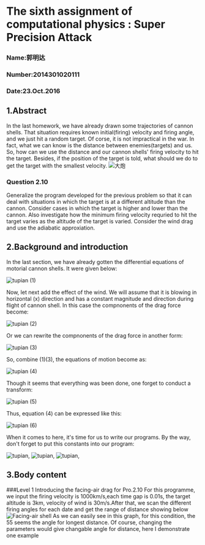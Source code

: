 
#  The sixth assignment of computational physics : Super Precision Attack
### Name:郭明达
### Number:2014301020111 
### Date:23.Oct.2016

## 1.Abstract
In the last homework, we have already drawn some trajectories of cannon shells. That situation requires known initial(firing) velocity and firing angle, and we just hit a random target. Of corse, it is not impractical in the war. In fact, what we can know is the distance between enemies(targets) and us. So, how can we use the distance and our cannon shells' firing velocity to hit the target. Besides, if the position of the target is told, what should we do to get the target with the smallest velocity. 
![大炮](https://github.com/gmd3250679/compuational_physics_N2014301020111/blob/master/Exercise-6/figure/U31P27T1D370853F3DT20060517093426.jpg)
### Question 2.10 
Generalize the program developed for the previous problem so that it can deal with situations in which the target is at a different altitude than the cannon. Consider cases in which the target is higher and lower than the cannon. Also investigate how the minimum firing velocity requried to hit the target varies as the altitude of the target is varied. Consider the wind drag and use the adiabatic approxiation.

## 2.Background and introduction
In the last section, we have already gotten the differential equations of motorial cannon shells. It were given below:

![tupian](https://github.com/gmd3250679/compuational_physics_N2014301020111/blob/master/Exercise-6/equation/equation_1.png) (1)

Now, let next add the effect of the wind. We will assume that it is blowing in horizontal (x) direction and has a constant magnitude and direction during flight of cannon shell. In this case the compnonents of the drag force become:

![tupian](https://github.com/gmd3250679/compuational_physics_N2014301020111/blob/master/Exercise-6/equation/equation_2.png) (2)

Or we can rewrite the compnonents of the drag force in another form:

![tupian](https://github.com/gmd3250679/compuational_physics_N2014301020111/blob/master/Exercise-6/equation/equation_3.png) (3)

So, combine (1)(3), the equations of motion become as:

![tupian](https://github.com/gmd3250679/compuational_physics_N2014301020111/blob/master/Exercise-6/equation/equation_4.png) (4)

Though it seems that everything was been done, one forget to conduct a transform:

![tupian](https://github.com/gmd3250679/compuational_physics_N2014301020111/blob/master/Exercise-6/equation/equation_5.png) (5)

Thus, equation (4) can be expressed like this:

![tupian](https://github.com/gmd3250679/compuational_physics_N2014301020111/blob/master/Exercise-6/equation/equation_6.png) (6)

When it comes to here, it's time for us to write our programs. By the way, don't forget to put this constants into our program:

![tupian](https://github.com/gmd3250679/compuational_physics_N2014301020111/blob/master/Exercise-6/equation/equation_7.png), 
![tupian](https://github.com/gmd3250679/compuational_physics_N2014301020111/blob/master/Exercise-6/equation/equation_8.png), 
![tupian](https://github.com/gmd3250679/compuational_physics_N2014301020111/blob/master/Exercise-6/equation/equation_9.png), 

## 3.Body content
###Level 1
Introducing the facing-air drag for Pro.2.10
For this programme, we input the firing velocity is 1000km/s,each time gap is 0.01s, the target altitude is 3km, velocity of wind is 30m/s.After that, we scan the different firing angles for each date and get the range of distance showing below
![Facing-air shell](https://github.com/gmd3250679/compuational_physics_N2014301020111/blob/master/Exercise-6/figure/figure_hit.png)
As we can easily see in this graph, for this condition, the 55 seems the angle for longest distance. Of course, changing the parameters would give changable angle for distance, here I demonstrate one example 
